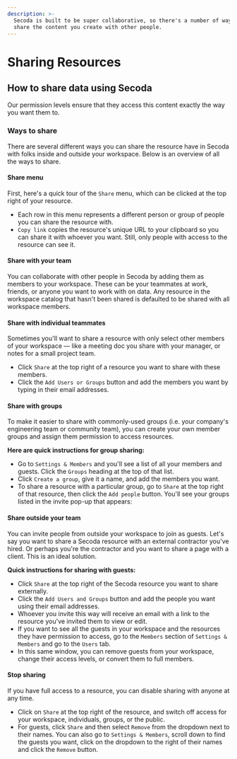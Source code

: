 ```yaml
---
description: >-
  Secoda is built to be super collaborative, so there's a number of ways to
  share the content you create with other people.
---
```


# Sharing Resources

## **How to share data using Secoda** <a href="#h_3a4bfd6458" id="h_3a4bfd6458"></a>

Our permission levels ensure that they access this content exactly the way you want them to.

### Ways to share <a href="#h_926aeb5ac5" id="h_926aeb5ac5"></a>

There are several different ways you can share the resource have in Secoda with folks inside and outside your workspace. Below is an overview of all the ways to share.

#### Share menu <a href="#h_20c5e65b65" id="h_20c5e65b65"></a>

First, here's a quick tour of the `Share` menu, which can be clicked at the top right of your resource.

* Each row in this menu represents a different person or group of people you can share the resource with.
* `Copy link` copies the resource's unique URL to your clipboard so you can share it with whoever you want. Still, only people with access to the resource can see it.

#### Share with your team <a href="#h_b7ea68e3f6" id="h_b7ea68e3f6"></a>

You can collaborate with other people in Secoda by adding them as members to your workspace. These can be your teammates at work, friends, or anyone you want to work with on data. Any resource in the workspace catalog that hasn't been shared is defaulted to be shared with all workspace members.

#### Share with individual teammates <a href="#h_56fff26f88" id="h_56fff26f88"></a>

Sometimes you'll want to share a resource with only select other members of your workspace — like a meeting doc you share with your manager, or notes for a small project team.

* Click `Share` at the top right of a resource you want to share with these members.
* Click the `Add Users or Groups` button and add the members you want by typing in their email addresses.

#### Share with groups <a href="#h_24c1579d53" id="h_24c1579d53"></a>

To make it easier to share with commonly-used groups (i.e. your company's engineering team or community team), you can create your own member groups and assign them permission to access resources.

**Here are quick instructions for group sharing:**

* Go to `Settings & Members` and you'll see a list of all your members and guests. Click the `Groups` heading at the top of that list.
* Click `Create a group`, give it a name, and add the members you want.
* To share a resource with a particular group, go to `Share` at the top right of that resource, then click the `Add people` button. You'll see your groups listed in the invite pop-up that appears:

#### Share outside your team <a href="#h_300b98f022" id="h_300b98f022"></a>

You can invite people from outside your workspace to join as guests. Let's say you want to share a Secoda resource with an external contractor you've hired. Or perhaps you're the contractor and you want to share a page with a client. This is an ideal solution.

**Quick instructions for sharing with guests:**

* Click `Share` at the top right of the Secoda resource you want to share externally.
* Click the `Add Users and Groups` button and add the people you want using their email addresses.
* Whoever you invite this way will receive an email with a link to the resource you've invited them to view or edit.
* If you want to see all the guests in your workspace and the resources they have permission to access, go to the `Members` section of `Settings & Members` and go to the `Users` tab.
* In this same window, you can remove guests from your workspace, change their access levels, or convert them to full members.

#### Stop sharing <a href="#h_3b9fef673b" id="h_3b9fef673b"></a>

If you have full access to a resource, you can disable sharing with anyone at any time.

* Click on `Share` at the top right of the resource, and switch off access for your workspace, individuals, groups, or the public.
* For guests, click `Share` and then select `Remove` from the dropdown next to their names. You can also go to `Settings & Members`, scroll down to find the guests you want, click on the dropdown to the right of their names and click the `Remove` button.
